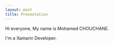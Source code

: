 ```yaml
---
layout: post
title: Presentation
---
```


Hi everyone, My name is Mohamed CHOUCHANE.

I'm a Xamarin Developer.
